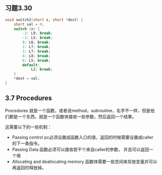 ## 习题3.30

```c
void switch2(short x, short *dest) {
    short val = 0;
    switch (x) {
        -2: L9; break;
        -1: L5; break;
        0: L6; break;
        1: L7; break;
        3: L7; break;
        4: L8; break;
        6: L5; break;
        default:
            L2; break;
    }
    *dest = val;
}
```

## 3.7 Procedures

Procedures 就是一个函数，或者说method，subroutine，名字不一样，但是他们都是一个东西，就是一个函数体接收一些参数，然后返回一个结果。

这需要以下的一些机制：

- Passing control pc必须设置成函数入口的值，返回的时候需要设置成caller的下一条指令。
- Passing Data 函数必须可以接收若干个来自caller的参数， 并且可以返回一个值
- Allocating and deallocating memory 函数体需要一些空间来存放变量并可以再返回时释放掉。
